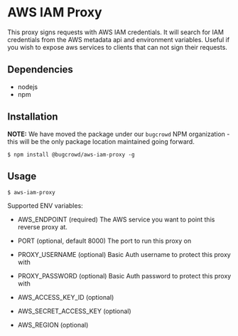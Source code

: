 AWS IAM Proxy
=============

This proxy signs requests with AWS IAM credentials. It will search for IAM credentials from the AWS metadata api and environment variables. Useful if you wish to expose aws services to clients that can not sign their requests.

Dependencies
------------
- nodejs
- npm

Installation
------------

**NOTE:** We have moved the package under our `bugcrowd` NPM organization - this will be the only package location maintained going forward.

`$ npm install @bugcrowd/aws-iam-proxy -g`

Usage
-----

`$ aws-iam-proxy`

Supported ENV variables:
- AWS_ENDPOINT (required)
  The AWS service you want to point this reverse proxy at.

- PORT (optional, default 8000)
  The port to run this proxy on

- PROXY_USERNAME (optional)
  Basic Auth username to protect this proxy with

- PROXY_PASSWORD (optional)
  Basic Auth password to protect this proxy with

- AWS_ACCESS_KEY_ID (optional)

- AWS_SECRET_ACCESS_KEY (optional)

- AWS_REGION (optional)
